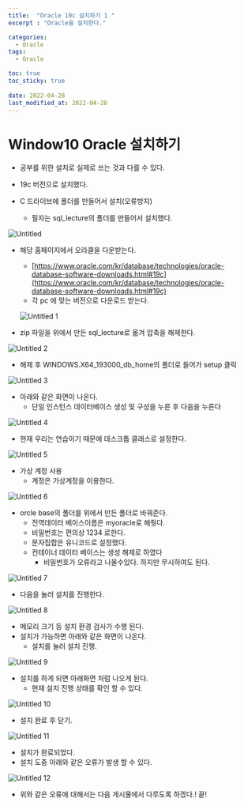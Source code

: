```yaml
---
title:  "Oracle 19c 설치하기 1 "
excerpt : "Oracle을 설치한다."

categories:
  - Oracle
tags:
  - Oracle

toc: true
toc_sticky: true
 
date: 2022-04-28
last_modified_at: 2022-04-28
---
```


# Window10 Oracle 설치하기

- 공부를 위한 설치로 실제로 쓰는 것과 다를 수 있다.
- 19c 버전으로 설치했다.

- C 드라이브에 폴더를   만들어서 설치(오류방지)
    - 필자는 sql_lecture의 폴더를 만들어서 설치했다.

![Untitled](https://user-images.githubusercontent.com/101306770/165666202-6602223d-ca0f-4dee-95f0-ce736edfa5bb.png)

- 해당 홈페이지에서 오라클을 다운받는다.
    - [https://www.oracle.com/kr/database/technologies/oracle-database-software-downloads.html#19c](https://www.oracle.com/kr/database/technologies/oracle-database-software-downloads.html#19c)
    - 각 pc 에 맞는 버전으로 다운로드 받는다.
    
   ![Untitled 1](https://user-images.githubusercontent.com/101306770/165666207-6b64dc26-0e56-4263-8cba-b6a544071c85.png)
    
- zip 파일을 위에서 만든 sql_lecture로 옮겨 압축을 해제한다.

![Untitled 2](https://user-images.githubusercontent.com/101306770/165666225-340ba2e3-30f0-455a-959a-3e4ed40ac951.png)


- 해제 후 WINDOWS.X64_193000_db_home의 폴더로 들어가 setup 클릭

![Untitled 3](https://user-images.githubusercontent.com/101306770/165666214-411c17ab-31f3-49ed-93dd-6446a0b1f940.png)

- 아래와 같은 화면이 나온다.
    - 단일 인스턴스 데이터베이스 생성 및 구성을 누른 후 다음을 누른다

![Untitled 4](https://user-images.githubusercontent.com/101306770/165666246-955dec78-ab0d-4ccc-b173-7300ae57ab38.png)

- 현재 우리는 연습이기 때문에 데스크톱 클래스로 설정한다.

![Untitled 5](https://user-images.githubusercontent.com/101306770/165666252-89909bf5-20a7-49b4-9057-6ceb70e412e4.png)

- 가상 계정 사용
    - 계정은 가상계정을 이용한다.

![Untitled 6](https://user-images.githubusercontent.com/101306770/165666257-5889cfda-9153-4ada-89f2-f44abefd757f.png)

- orcle base의 폴더를 위에서 만든 폴더로 바꿔준다.
    - 전역데이터 베이스이름은 myoracle로 해줫다.
    - 비밀번호는 편의상 1234 로한다.
    - 문자집합은 유니코드로 설정했다.
    - 컨테이너 데이터 베이스는 생성 해제로 하였다
        - 비밀번호가 오류라고 나올수있다. 하지만 무시하여도 된다.

![Untitled 7](https://user-images.githubusercontent.com/101306770/165666283-50c65892-fc5c-43e0-b419-bd0346082844.png)

- 다음을 눌러 설치를 진행한다.

![Untitled 8](https://user-images.githubusercontent.com/101306770/165666289-29b2f932-fa7e-4e98-9c14-9d3a2ff302f0.png)

- 메모리 크기 등 설치 환경 검사가 수행 된다.
- 설치가 가능하면 아래와 같은 화면이 나온다.
    - 설치를 눌러 설치 진행.

![Untitled 9](https://user-images.githubusercontent.com/101306770/165666294-ef7db27c-b233-4347-8818-359db1cb0ae7.png)

- 설치를 하게 되면 아래화면 처럼 나오게 된다.
    - 현재 설치 진행 상태를 확인 할 수 있다.

![Untitled 10](https://user-images.githubusercontent.com/101306770/165666301-1b746a55-8675-40df-874a-ff8728296f81.png)

- 설치 완료 후 닫기.

![Untitled 11](https://user-images.githubusercontent.com/101306770/165666309-76741502-65ba-426d-ab3d-0fb11aec20ce.png)

- 설치가 완료되었다.
- 설치 도중 아래와 같은 오류가 발생 할 수 있다.

![Untitled 12](https://user-images.githubusercontent.com/101306770/165666311-d614dde1-f80b-4c85-9655-843d49c95361.png)


- 위와 같은 오류에 대해서는 다음 게시물에서 다루도록 하겠다.! 끝!